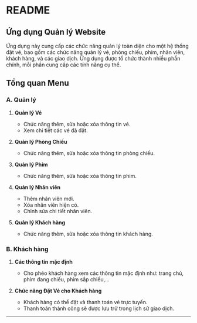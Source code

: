 # README

## Ứng dụng Quản lý Website

Ứng dụng này cung cấp các chức năng quản lý toàn diện cho một hệ thống đặt vé, bao gồm các chức năng quản lý vé, phòng chiếu, phim, nhân viên, khách hàng, và các giao dịch. Ứng dụng được tổ chức thành nhiều phần chính, mỗi phần cung cấp các tính năng cụ thể.

## Tổng quan Menu

### A. Quản lý

1. **Quản lý Vé**
    - Chức năng thêm, sửa hoặc xóa thông tin vé.
    - Xem chi tiết các vé đã đặt.

2. **Quản lý Phòng Chiếu**
    - Chức năng thêm, sửa hoặc xóa thông tin phòng chiếu.

3. **Quản lý Phim**
    - Chức năng thêm, sửa hoặc xóa thông tin phim.

4. **Quản lý Nhân viên**
    - Thêm nhân viên mới.
    - Xóa nhân viên hiện có.
    - Chỉnh sửa chi tiết nhân viên.

5. **Quản lý Khách hàng**
    - Chức năng thêm, sửa hoặc xóa thông tin khách hàng.

### B. Khách hàng

1. **Các thông tin mặc định**
    - Cho phéo khách hàng xem các thông tin mặc định như: trang chủ, phim đang chiếu, phim sắp chiếu,...
      
2. **Chức năng Đặt Vé cho Khách hàng**
    - Khách hàng có thể đặt và thanh toán vé trực tuyến.
    - Thanh toán thành công sẽ được lưu trữ trong lịch sử giao dịch.
      
---

